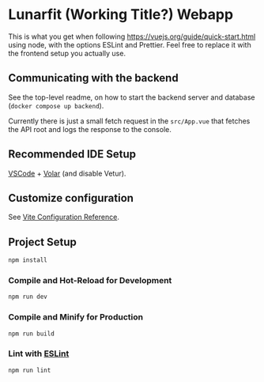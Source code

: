 # Lunarfit (Working Title?) Webapp

This is what you get when following
https://vuejs.org/guide/quick-start.html using node, with the options
ESLint and Prettier. Feel free to replace it with the frontend setup you
actually use.

## Communicating with the backend

See the top-level readme, on how to start the backend server and database (`docker compose up backend`).

Currently there is just a small fetch request in the `src/App.vue` that fetches the API root and logs the response to the console.

## Recommended IDE Setup

[VSCode](https://code.visualstudio.com/) + [Volar](https://marketplace.visualstudio.com/items?itemName=Vue.volar) (and disable Vetur).

## Customize configuration

See [Vite Configuration Reference](https://vitejs.dev/config/).

## Project Setup

```sh
npm install
```

### Compile and Hot-Reload for Development

```sh
npm run dev
```

### Compile and Minify for Production

```sh
npm run build
```

### Lint with [ESLint](https://eslint.org/)

```sh
npm run lint
```
